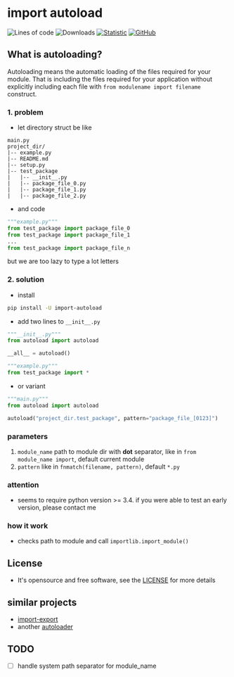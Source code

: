 # import autoload
![Lines of code](https://img.shields.io/tokei/lines/github/ablaternae/py-autoload)
![Downloads](https://img.shields.io/pypi/dm/import-autoload)
[![Statistic](https://pepy.tech/badge/import-autoload/week)](https://pepy.tech/project/import-autoload)
[![GitHub](https://img.shields.io/github/license/ablaternae/py-tripcode)](https://github.com/ablaternae/py-autoload/blob/trunk/LICENSE.md)

## What is autoloading?

Autoloading means the automatic loading of the files required for your module. That is including the files required for your application without explicitly including each file with `from modulename import filename` construct.

### 1. problem 

* let directory struct be like
```
main.py
project_dir/
|-- example.py
|-- README.md
|-- setup.py
|-- test_package
|   |-- __init__.py
|   |-- package_file_0.py
|   |-- package_file_1.py
|   |-- package_file_2.py
```

* and code
```python
"""example.py"""
from test_package import package_file_0
from test_package import package_file_1
...
from test_package import package_file_n
```
but we are too lazy to type a lot letters

### 2. solution
* install
```bash
pip install -U import-autoload
```
* add two lines to `__init__.py` 
```python
"""__init__.py"""
from autoload import autoload

__all__ = autoload()
```
```python
"""example.py"""
from test_package import *
```
* or variant
```python
"""main.py"""
from autoload import autoload

autoload("project_dir.test_package", pattern="package_file_[0123]")
```

### parameters
1. `module_name` path to module dir with **dot** separator, like in `from module_name import`, default current module
2. `pattern` like in `fnmatch(filename, pattern)`, default `*.py`

### attention
* seems to require python version >= 3.4. if you were able to test an early version, please contact me

### how it work
* checks path to module and call `importlib.import_module()`
## License
* It's opensource and free software, see the [LICENSE](LICENSE) for more details

## similar projects
* [import-export](https://pypi.org/project/import-export/)
* another [autoloader](https://pypi.org/project/autoload-module/)

## TODO
* [ ] handle system path separator for module_name
